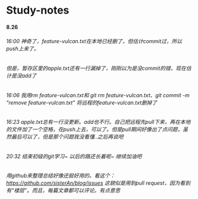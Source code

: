 # Study-notes

#### 8.26 
###### 16:00 神奇了，feature-vulcan.txt在本地已经删了，但估计commit过，所以push上来了。  
######       但是，暂存区里的apple.txt还有一行漏掉了，刚刚以为是没commit的错，现在估计是没add了
###### 16:06 我用rm feature-vulcan.txt和 git rm  feature-vulcan.txt、git commit -m "remove  feature-vulcan.txt" 将远程的feature-vulcan.txt删掉了
###### 16:23 apple.txt总有一行没更新。add也不行。自己把远程先pull下来，再在本地的文件加了一个空格，在push上去，可以了。但是pull期间好像出了点问题，虽然最后可以了，但是那个问题我没看懂..之后再说吧
###### 20:32 结束初级的git学习~ 以后的路还长着呢~ 继续加油吧
######       用github来整理总结好像还挺好用的。看这个：https://github.com/sisterAn/blog/issues 这貌似是用到pull request，因为看到有“楼层”。而且，每篇文章都可以评论。有点意思
